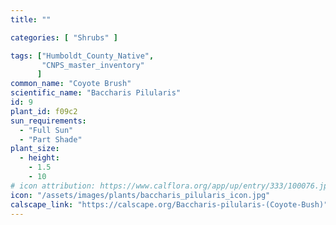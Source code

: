 ```yaml
---
title: ""

categories: [ "Shrubs" ]

tags: ["Humboldt_County_Native",
       "CNPS_master_inventory"
      ]
common_name: "Coyote Brush"
scientific_name: "Baccharis Pilularis"
id: 9
plant_id: f09c2
sun_requirements:
  - "Full Sun"
  - "Part Shade"
plant_size:
  - height: 
    - 1.5
    - 10
# icon attribution: https://www.calflora.org/app/up/entry/333/100076.jpg 
icon: "/assets/images/plants/baccharis_pilularis_icon.jpg"
calscape_link: "https://calscape.org/Baccharis-pilularis-(Coyote-Bush)"
---
```


